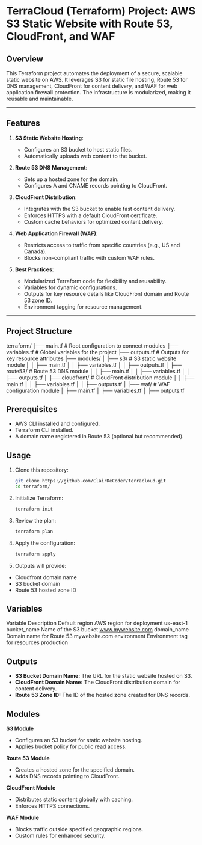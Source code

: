# TerraCloud (Terraform) Project: AWS S3 Static Website with Route 53, CloudFront, and WAF

## Overview
This Terraform project automates the deployment of a secure, scalable static website on AWS. It leverages S3 for static file hosting, Route 53 for DNS management, CloudFront for content delivery, and WAF for web application firewall protection. The infrastructure is modularized, making it reusable and maintainable.

---

## Features
1. **S3 Static Website Hosting**:
   - Configures an S3 bucket to host static files.
   - Automatically uploads web content to the bucket.

2. **Route 53 DNS Management**:
   - Sets up a hosted zone for the domain.
   - Configures A and CNAME records pointing to CloudFront.

3. **CloudFront Distribution**:
   - Integrates with the S3 bucket to enable fast content delivery.
   - Enforces HTTPS with a default CloudFront certificate.
   - Custom cache behaviors for optimized content delivery.

4. **Web Application Firewall (WAF)**:
   - Restricts access to traffic from specific countries (e.g., US and Canada).
   - Blocks non-compliant traffic with custom WAF rules.

5. **Best Practices**:
   - Modularized Terraform code for flexibility and reusability.
   - Variables for dynamic configurations.
   - Outputs for key resource details like CloudFront domain and Route 53 zone ID.
   - Environment tagging for resource management.

---

## Project Structure
terraform/
├── main.tf              # Root configuration to connect modules
├── variables.tf         # Global variables for the project
├── outputs.tf           # Outputs for key resource attributes
├── modules/
│   ├── s3/              # S3 static website module
│   │   ├── main.tf
│   │   ├── variables.tf
│   │   ├── outputs.tf
│   ├── route53/         # Route 53 DNS module
│   │   ├── main.tf
│   │   ├── variables.tf
│   │   ├── outputs.tf
│   ├── cloudfront/      # CloudFront distribution module
│   │   ├── main.tf
│   │   ├── variables.tf
│   │   ├── outputs.tf
│   ├── waf/             # WAF configuration module
│       ├── main.tf
│       ├── variables.tf
│       ├── outputs.tf

## Prerequisites

- AWS CLI installed and configured.
- Terraform CLI installed.
- A domain name registered in Route 53 (optional but recommended).

## Usage

1. Clone this repository:
    ```bash
    git clone https://github.com/ClairDeCoder/terracloud.git
    cd terraform/
    ```

2. Initialize Terraform:
    ```bash
    terraform init
    ```

3. Review the plan:
    ```bash
    terraform plan
    ```

4. Apply the configuration:
    ```bash
    terraform apply
    ```

5. Outputs will provide:
- Cloudfront domain name
- S3 bucket domain
- Route 53 hosted zone ID

## Variables

Variable	Description	Default
region	AWS region for deployment	us-east-1
bucket_name	Name of the S3 bucket	www.mywebsite.com
domain_name	Domain name for Route 53	mywebsite.com
environment	Environment tag for resources	production

## Outputs

- **S3 Bucket Domain Name:** The URL for the static website hosted on S3.
- **CloudFront Domain Name:** The CloudFront distribution domain for content delivery.
- **Route 53 Zone ID:** The ID of the hosted zone created for DNS records.

## Modules

**S3 Module**
- Configures an S3 bucket for static website hosting.
- Applies bucket policy for public read access.

**Route 53 Module**
- Creates a hosted zone for the specified domain.
- Adds DNS records pointing to CloudFront.

**CloudFront Module**
- Distributes static content globally with caching.
- Enforces HTTPS connections.

**WAF Module**
- Blocks traffic outside specified geographic regions.
- Custom rules for enhanced security.